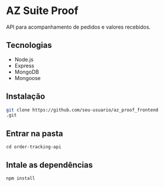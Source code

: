 # AZ Suite Proof

API para acompanhamento de pedidos e valores recebidos.

## Tecnologias
- Node.js
- Express
- MongoDB
- Mongoose

## Instalação
```sh
git clone https://github.com/seu-usuario/az_proof_frontend
.git
```
## Entrar na pasta
```
cd order-tracking-api
```
## Intale as dependências
```
npm install
```
